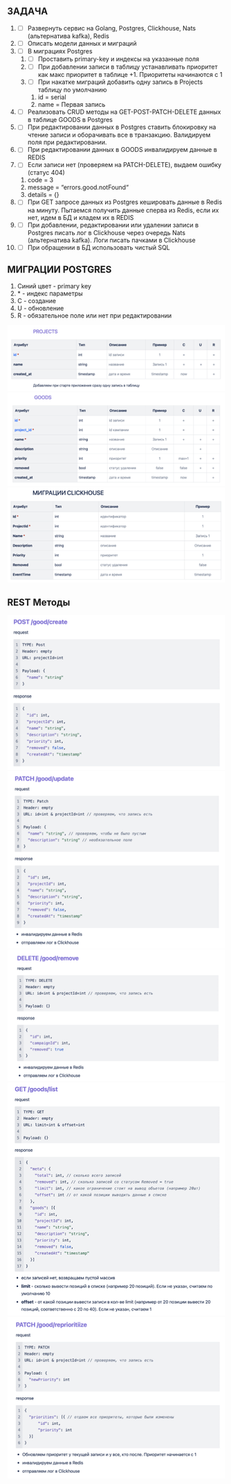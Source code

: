 ## ЗАДАЧА

1. - [ ] Развернуть сервис на Golang, Postgres, Clickhouse, Nats (альтернатива kafka), Redis
2. - [ ] Описать модели данных и миграций
3. - [ ] В миграциях Postgres
    1. - [ ] Проставить primary-key и индексы на указанные поля
    2. - [ ] При добавлении записи в таблицу устанавливать приоритет как макс приоритет в таблице +1. Приоритеты начинаются с 1
    3. - [ ] При накатке миграций добавить одну запись в Projects таблицу по умолчанию
        1. id = serial
        2. name = Первая запись
4. - [ ] Реализовать CRUD методы на GET-POST-PATCH-DELETE данных в таблице GOODS в Postgres
5. - [ ] При редактировании данных в Postgres ставить блокировку на чтение записи и оборачивать все в транзакцию. Валидируем поля при редактировании.
6. - [ ] При редактировании данных в GOODS инвалидируем данные в REDIS
7. - [ ] Если записи нет (проверяем на PATCH-DELETE), выдаем ошибку (статус 404)
    1. code = 3
    2. message = “errors.good.notFound“
    3. details = {}
8. - [ ] При GET запросе данных из Postgres кешировать данные в Redis на минуту. Пытаемся получить данные сперва из Redis, если их нет, идем в БД и кладем их в REDIS
9. - [ ] При добавлении, редактировании или удалении записи в Postgres писать лог в Clickhouse через очередь Nats (альтернатива kafka). Логи писать пачками в Clickhouse
10. - [ ] При обращении в БД использовать чистый SQL

## МИГРАЦИИ POSTGRES

1. Синий цвет - primary key
2. \* - индекс параметры
3. C - создание
4. U - обновление
5. R - обязательное поле или нет при редактировании

![PROJECTS](./docs/images/image3.png)
![GOODS](./docs/images/image7.png)
![MIGRATION CLICKHOUSE](./docs/images/image6.png)

## REST Методы

![good/create](./docs/images/image8.png)
![good/create](./docs/images/image4.png)
![good/create](./docs/images/image5.png)
![good/create](./docs/images/image2.png)
![good/create](./docs/images/image1.png)

